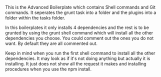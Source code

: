 This is the Advanced Boilerplate which contains Shell commands and Git commands. It seperates the grunt task into a folder and the plugins into a folder within the tasks folder.

In this boilerplates it only installs 4 dependencies and the rest is to be grunted by using the grunt shell command which will install all the other dependencies you choose. You could comment out the ones you do not want. By default they are all commented out.

Keep in mind when you run the first shell command to install all the other dependencies. It may look as if it's not doing anything but actually it is installing. It just does not show all the request it makes and installing procedures when you use the npm install.